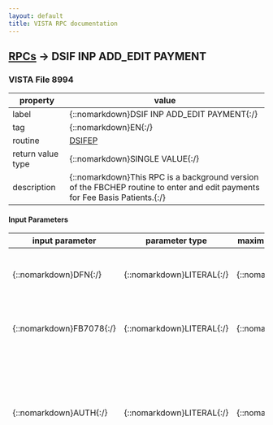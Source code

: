 ```yaml
---
layout: default
title: VISTA RPC documentation
---
```




## [RPCs](TableOfContent.md) &#8594; DSIF INP ADD_EDIT PAYMENT 



### VISTA File 8994 


 property | value 
--- | --- 
 label | {::nomarkdown}DSIF INP ADD_EDIT PAYMENT{:/}
 tag | {::nomarkdown}EN{:/}
 routine | [DSIFEP](http://code.osehra.org/dox/Routine_DSIFEP_source.html)
 return value type | {::nomarkdown}SINGLE VALUE{:/}
 description | {::nomarkdown}This RPC is a background version of the FBCHEP routine to enter and edit payments for Fee Basis Patients.{:/}

#### Input Parameters

| input parameter | parameter type | maximum data length | required | description | 
| --- | --- | --- | --- | --- | 
| {::nomarkdown}DFN{:/} | {::nomarkdown}LITERAL{:/} | {::nomarkdown}99{:/} | {::nomarkdown}true{:/} | {::nomarkdown}Pointer to Patient File #2 (Required - also must be in FEE BASIS PATIENT                             File #161)                            (On edit this field should = \E\){:/} | 
| {::nomarkdown}FB7078{:/} | {::nomarkdown}LITERAL{:/} | {::nomarkdown}99{:/} | {::nomarkdown}true{:/} | {::nomarkdown}Pointer to 7078 File #162.4 (Required)                            (On edit this field is IEN of FEE BASIS                             INVOICE File #162.5){:/} | 
| {::nomarkdown}AUTH{:/} | {::nomarkdown}LITERAL{:/} | {::nomarkdown}99{:/} | {::nomarkdown}true{:/} | {::nomarkdown}Authorization IEN from AUTHORIZATION multiple of FEE BASIS PATIENT File #161 (Required on Enter only should be null on Edit)2nd piece equals a flag to allow more than 1 invoice for the same authExample:  1;1  (allow)          1;  or 1 (Do not allow duplicate){:/} | 
| {::nomarkdown}DATA{:/} | {::nomarkdown}LIST{:/} | {::nomarkdown}512{:/} | {::nomarkdown}true{:/} | {::nomarkdown} ;    DATA - List of Data formatted FIELD # ^ Internal Value1 ^ Invoice Date Received (Opt - FM Date)2 ^ Vendor (Opt - IEN to file 161.2 or changed)5 ^ Treatment from date (Opt - FM date);1 (Special flag for 6 ^ Treatment to date (Opt - FM date)6.5 ^ Dsch Type Code (Opt - Pntr to FEE BASIS DISPOSITION CODE File6.6 ^ Billed Charges (Req - Numeric - Dollar Amount between .01 and6.7 ^ Payment by Medicare/Fed Agency (Req - Y = Yes, N = No)7 ^ Amount Claimed (Req - Numeric - Dollar Amount between .01 8 ^ AMOUNT PAID11 ^ Fee Program (Req - IEN 161.8) [6 for B9 batches]12 ^ Payment type code (Req, set of 20 ^ Batch IEN (Req - Pntr to file #161.7, must be a \B9\ type 21 ^ Purpose of Visit (Req - IEN of file 22 ^ Patient type code (Req - set of 23 ^ Primary Service facility  (Req - IEN of file24 ^ Dsch DRG (Opt - Pntr to DRG File #80.2 use Dsch date of 7078 for code set versioning)(NOTE: This field should contain the discharge DRG that is returned from the Austin Pricer System.)24.5 ^ DRG Weight (Req - Type a Number between 0 and 25 ^ Resubmission (Opt - 1 = Yes)26 ^ NVH PRICER AMOUNT26 ^ NVH PRICER AMOUNT30 ^ ICD1 (Req - Pntr to ICD-9 File #80 30.02 ^ POA131 ^ ICD2 (Opt - Pntr to ICD-9 File #80 **)31.02 ^ POA232 ^ ICD3 (Opt - Pntr to ICD-9 File #80 **)32.02 ^ POA333 ^ ICD4 (Opt - Pntr to ICD-9 File #80 **)33.02 ^ POA434 ^ ICD5 (Opt - Pntr to ICD-9 File #80 **) 34.02 ^ POA535 ^ ICD6 (Opt - Pntr to ICD-9 File #80 **) 35.02 ^ POA6 35.1 ^ ICD7 (Opt - Pntr to ICD-9 File #80 **) 35.12 ^ POA7 35.2 ^ ICD8 (Opt - Pntr to ICD-9 File #80 **) 35.22 ^ POA8 35.3 ^ ICD9 (Opt - Pntr to ICD-9 File #80 **) 35.32 ^ POA9 35.4 ^ ICD10 (Opt - Pntr to ICD-9 File #80 **) 35.42 ^ POA10 35.5 ^ ICD11 (Opt - Pntr to ICD-9 File #80 **) 35.52 ^ POA11 35.6 ^ ICD12 (Opt - Pntr to ICD-9 File #80 **) 35.62 ^ POA12 35.7 ^ ICD13 (Opt - Pntr to ICD-9 File #80 **) 35.72 ^ POA13 35.8 ^ ICD14 (Opt - Pntr to ICD-9 File #80 **) 35.82 ^ POA14 35.9 ^ ICD15 (Opt - Pntr to ICD-9 File #80 **) 35.92 ^ POA15 36 ^ ICD16 (Opt - Pntr to ICD-9 File #80 **) 36.02 ^ POA16 36.1 ^ ICD17 (Opt - Pntr to ICD-9 File #80 **) 36.12 ^ POA17 36.2 ^ ICD18 (Opt - Pntr to ICD-9 File #80 **) 36.22 ^ POA18 36.3 ^ ICD19 (Opt - Pntr to ICD-9 File #80 **) 36.32 ^ POA19 36.4 ^ ICD20 (Opt - Pntr to ICD-9 File #80 **) 36.42 ^ POA20 36.5 ^ ICD21 (Opt - Pntr to ICD-9 File #80 **) 36.52 ^ POA21 36.6 ^ ICD22 (Opt - Pntr to ICD-9 File #80 **) 36.62 ^ POA22 36.7 ^ ICD23 (Opt - Pntr to ICD-9 File #80 **) 36.72 ^ POA23 36.8 ^ ICD24 (Opt - Pntr to ICD-9 File #80 **) 36.82 ^ POA24 36.9 ^ ICD25 (Opt - Pntr to ICD-9 File #80 **) 36.92 ^ POA25 39 ^ ADMITTING DIAGNOSIS40 ^ PROC1 (Opt - Pntr to ICD OPERATION/PROCEDURE File #80.1 **)41 ^ PROC2 (Opt - Pntr to ICD OPERATION/PROCEDURE File #80.1 **)42 ^ PROC3 (Opt - Pntr to ICD OPERATION/PROCEDURE File #80.1 **)43 ^ PROC4 (Opt - Pntr to ICD OPERATION/PROCEDURE File #80.1 **)44 ^ PROC5 (Opt - Pntr to ICD OPERATION/PROCEDURE File #80.1 **)44.06 ^ PROC6 (Opt - Pntr to ICD OPERATION/PROCEDURE File #80.1 **)44.07 ^ PROC7 (Opt - Pntr to ICD OPERATION/PROCEDURE File #80.1 **)44.08 ^ PROC8 (Opt - Pntr to ICD OPERATION/PROCEDURE File #80.1 **)44.09 ^ PROC9 (Opt - Pntr to ICD OPERATION/PROCEDURE File #80.1 **)44.1 ^ PROC10 (Opt - Pntr to ICD OPERATION/PROCEDURE File #80.1 **)44.11 ^ PROC11 (Opt - Pntr to ICD OPERATION/PROCEDURE File #80.1 **)44.12 ^ PROC12 (Opt - Pntr to ICD OPERATION/PROCEDURE File #80.1 **)44.13 ^ PROC13 (Opt - Pntr to ICD OPERATION/PROCEDURE File #80.1 **)44.14 ^ PROC14 (Opt - Pntr to ICD OPERATION/PROCEDURE File #80.1 **)44.15 ^ PROC15 (Opt - Pntr to ICD OPERATION/PROCEDURE File #80.1 **)44.16 ^ PROC16 (Opt - Pntr to ICD OPERATION/PROCEDURE File #80.1 **)44.17 ^ PROC17 (Opt - Pntr to ICD OPERATION/PROCEDURE File #80.1 **)44.18 ^ PROC18 (Opt - Pntr to ICD OPERATION/PROCEDURE File #80.1 **)44.19 ^ PROC19 (Opt - Pntr to ICD OPERATION/PROCEDURE File #80.1 **)44.2 ^ PROC20 (Opt - Pntr to ICD OPERATION/PROCEDURE File #80.1 **)44.21 ^ PROC21 (Opt - Pntr to ICD OPERATION/PROCEDURE File #80.1 **)44.22 ^ PROC22 (Opt - Pntr to ICD OPERATION/PROCEDURE File #80.1 **)44.23 ^ PROC23 (Opt - Pntr to ICD OPERATION/PROCEDURE File #80.1 **)44.24 ^ PROC24 (Opt - Pntr to ICD OPERATION/PROCEDURE File #80.1 **)44.25 ^ PROC25 (Opt - Pntr to ICD OPERATION/PROCEDURE File #80.1 **)58 ^ .01 ^ Adj Reason (Req if Amount Paid not equal to Amount Claimed -58 ^ 1 ^ Adj Group (Req as Adj Reason - Pntr to ADJUSTMENT GROUP File58 ^ 2 ^ Adj Amount (Req as Adj Reason - Numeric : Amount Claimed - Amount59 ^ Seq # (1 or 2) ^ Remittance Remark (Opt - Pntr to REM   REMITTANCE60 ^ CONTRACT                  ;Added fields 60-79 with DSIF*3.2*261 ^ ROUTING NUMBER62 ^ ACCOUNT NUMBER63 ^ FINANCIAL INSTITUTION64 ^ ATTENDING PROV NAME65 ^ ATTENDING PROV NPI66 ^ ATTENDING PROV TAXONOMY CODE67 ^ OPERATING PROV NAME68 ^ OPERATING PROV NPI69 ^ RENDERING PROV NAME70 ^ RENDERING PROV NPI71 ^ RENDERING PROV TAXONOMY CODE72 ^ SERVICING PROV NAME73 ^ SERVICING PROV NPI74 ^ REFERRING PROV NAME75 ^ REFERRING PROV NPI79 ^ .01 ^ LINE ITEM NUMBER79 ^ .02 ^ FEE BASIS INVOICE (162.579) RENDERING PROV NAME79 ^ .03 ^ FEE BASIS INVOICE (162.579) RENDERING PROV NPI79 ^ .04 ^ FEE BASIS INVOICE (162.579) RENDERING PROV TAXONOMY CODE        REMITTANCE REMARK File #161.93. For Inpatient Invoices there is a        max of 2 remarks) ;         42 ^ PROC3 (Opt - Pntr to ICD OPERATION/PROCEDURE File #80.1 **) ;         43 ^ PROC4 (Opt - Pntr to ICD OPERATION/PROCEDURE File #80.1 **) ;         44 ^ PROC5 (Opt - Pntr to ICD OPERATION/PROCEDURE File #80.1 **) ;         44.06 ^ PROC6 (Opt - Pntr to ICD OPERATION/PROCEDURE File #80.1 **) ;         44.07 ^ PROC7 (Opt - Pntr to ICD OPERATION/PROCEDURE File #80.1 **) ;         44.08 ^ PROC8 (Opt - Pntr to ICD OPERATION/PROCEDURE File #80.1 **) ;         44.09 ^ PROC9 (Opt - Pntr to ICD OPERATION/PROCEDURE File #80.1 **) ;         44.1 ^ PROC10 (Opt - Pntr to ICD OPERATION/PROCEDURE File #80.1 **) ;         44.11 ^ PROC11 (Opt - Pntr to ICD OPERATION/PROCEDURE File #80.1 **) ;         44.12 ^ PROC12 (Opt - Pntr to ICD OPERATION/PROCEDURE File #80.1 **) ;         44.13 ^ PROC13 (Opt - Pntr to ICD OPERATION/PROCEDURE File #80.1 **) ;         44.14 ^ PROC14 (Opt - Pntr to ICD OPERATION/PROCEDURE File #80.1 **) ;         44.15 ^ PROC15 (Opt - Pntr to ICD OPERATION/PROCEDURE File #80.1 **) ;         44.16 ^ PROC16 (Opt - Pntr to ICD OPERATION/PROCEDURE File #80.1 **) ;         44.17 ^ PROC17 (Opt - Pntr to ICD OPERATION/PROCEDURE File #80.1 **) ;         44.18 ^ PROC18 (Opt - Pntr to ICD OPERATION/PROCEDURE File #80.1 **) ;         44.19 ^ PROC19 (Opt - Pntr to ICD OPERATION/PROCEDURE File #80.1 **) ;         44.2 ^ PROC20 (Opt - Pntr to ICD OPERATION/PROCEDURE File #80.1 **) ;         44.21 ^ PROC21 (Opt - Pntr to ICD OPERATION/PROCEDURE File #80.1 **) ;         44.22 ^ PROC22 (Opt - Pntr to ICD OPERATION/PROCEDURE File #80.1 **) ;         44.23 ^ PROC23 (Opt - Pntr to ICD OPERATION/PROCEDURE File #80.1 **) ;         44.24 ^ PROC24 (Opt - Pntr to ICD OPERATION/PROCEDURE File #80.1 **) ;         44.25 ^ PROC25 (Opt - Pntr to ICD OPERATION/PROCEDURE File #80.1 **) ;         46 ^ Vendor Invoice Date (Req - FM Date) ;         47 ^ Prompt Pay Type (Opt -\\ = No, 1 = Yes, Default = \\) ;         54 ^ Covered Days (Opt, minimum = 1 - Calculated with FM if not passed) ;         55 ^ Patient Control Number (Req - Free Text 1 - 20 characters) ;         56 ^ FPPS CLAIM ID (Opt - Enter a non-zero number from 1 to 32 digits long, 0 decimal digits) ;         57 ^ FPPS LINE ITEM (Opt - This response must be a number or a list or range or ALL, e.g., 1,3,5 or 2-4,8) ;           ** NOTE: Use Dsch date of 7078 for code set versioning         ;                 ;Note the following have 3 pieces ;         58 ^ .01 ^ Adj Reason (Req if Amount Paid not equal to Amount Claimed - Pntr to ADJUSTMENT REASON File #161.91) ;         58 ^ 1 ^ Adj Group (Req as Adj Reason - Pntr to ADJUSTMENT GROUP File #161.92) ;         58 ^ 2 ^ Adj Amount (Req as Adj Reason - Numeric : Amount Claimed - Amount Paid) ;         59 ^ Seq # (1 or 2) ^ Remittance Remark (Opt - Pntr to REMITTANCE REMARK File #161.93) ;                (For Inpatient Invoices there is a max of 2 remarks) ;         60 ^ Contract Number{:/} | 

{::nomarkdown} <br/><br/><p style="font-size: 11px">Generated on January 26th 2017, 2:53:14 am</p>{:/}